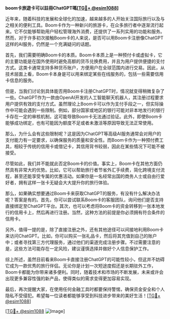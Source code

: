 **boom卡旅遊卡可以註冊ChatGPT嗎[[TG💪+ @esim1088](https://t.me/s/esim1088)]**

近年来，随着科技的发展和全球化的加速，越来越多的人开始关注国际旅行以及与之相关的便利工具。Boom卡作为一种新兴的旅游卡，在众多旅行者中逐渐流行起来。它不仅能够帮助用户轻松管理海外消费，还提供了一系列实用的功能和服务。然而，对于许多初次接触Boom卡的人来说，是否可以用Boom卡注册像ChatGPT这样的AI服务，仍然是一个充满疑问的话题。

首先，我们需要明确Boom卡的本质。Boom卡本质上是一种预付卡或虚拟卡，它的主要功能是在国外使用时避免高额的货币兑换费用，并且为用户提供便捷的支付方式。这类卡通常支持多种货币账户，方便用户在全球范围内进行交易。因此，从技术层面上看，Boom卡本身是可以用来绑定某些在线服务的，包括一些需要信用卡信息的服务。

但是，当我们讨论到具体能否用Boom卡注册ChatGPT时，情况就变得稍微复杂了一些。ChatGPT作为一款由OpenAI开发的人工智能聊天机器人，其注册过程要求用户提供有效的支付方式。虽然理论上Boom卡可以作为支付手段之一，但实际操作中可能会遇到一些限制。例如，部分国家或地区的银行可能对非本地发行的银行卡存在一定的审核机制，这可能导致Boom卡无法通过验证。此外，即使Boom卡能够成功绑定，也有可能因为额度不足或者未激活等原因导致无法正常使用。

那么，为什么会有这些限制呢？这是因为ChatGPT等高级AI服务通常会对用户的支付能力有一定要求，以确保服务的质量和安全性。而Boom卡作为一种预付费工具，相较于传统的信用卡或借记卡，其信用背书较弱，因此在某些情况下可能不被接受。

尽管如此，我们并不能就此否定Boom卡的价值。事实上，Boom卡在其他方面仍然具有非常大的优势。比如，它可以帮助旅行者节省外汇手续费，简化跨境支付流程，甚至还能享受专属的优惠活动。如果你是一名经常出国的商务人士或自由行爱好者，拥有这样一张卡无疑会大大提升你的旅行体验。

那么，如果确实想要通过Boom卡来获取ChatGPT的服务，有没有什么解决办法呢？答案是有的。首先，你可以尝试联系Boom卡的客服团队，询问他们是否支持直接绑定至ChatGPT平台。其次，也可以考虑将Boom卡的资金转移到一张本地发行的信用卡上，然后再进行注册。当然，这种方法的前提是你必须拥有符合条件的信用卡。

另外，值得一提的是，除了直接注册之外，还有其他途径可以间接地利用Boom卡来访问ChatGPT。比如，你可以购买一张礼品卡，然后将其充值到自己的账户中；或者寻找第三方代理服务，通过他们的渠道完成注册步骤。不过需要注意的是，这些方法可能存在一定风险，建议谨慎选择并做好个人信息保护工作。

综上所述，虽然目前看来Boom卡直接注册ChatGPT的可能性较小，但这并不妨碍它成为一款优秀的旅行伴侣。无论你是计划一次短途度假还是长期驻外工作，Boom卡都能为你带来诸多便利。同时，随着技术和市场的不断发展，未来或许会出现更多兼容性强的新产品，使得类似的需求变得更加容易实现。

最后，再次提醒大家，在使用任何金融工具时都要保持警惕，确保资金安全和个人隐私不受侵犯。希望每一位读者都能够享受到科技进步带来的美好生活！[[TG💪+ @esim1088](https://t.me/s/esim1088)]

[[TG💪+ @esim1088](https://t.me/s/esim1088) ![Image](https://i.postimg.cc/4NQfJmqS/Snipaste-2025-05-13-00-14-12.png)]